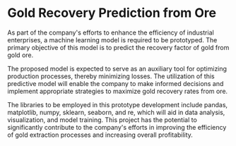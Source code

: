 # Gold Recovery Prediction from Ore

As part of the company's efforts to enhance the efficiency of industrial enterprises, a machine learning model is required to be prototyped. The primary objective of this model is to predict the recovery factor of gold from gold ore.

The proposed model is expected to serve as an auxiliary tool for optimizing production processes, thereby minimizing losses. The utilization of this predictive model will enable the company to make informed decisions and implement appropriate strategies to maximize gold recovery rates from ore.

The libraries to be employed in this prototype development include pandas, matplotlib, numpy, sklearn, seaborn, and re, which will aid in data analysis, visualization, and model training. This project has the potential to significantly contribute to the company's efforts in improving the efficiency of gold extraction processes and increasing overall profitability.